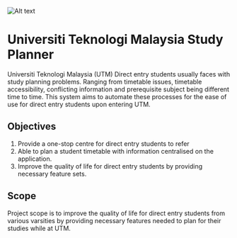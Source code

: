 
![Alt text](https://github.com/Loximity-oss/UTM-Study-Planner/assets/banner.png "Banner")

# Universiti Teknologi Malaysia Study Planner
Universiti Teknologi Malaysia (UTM) Direct entry students usually faces with study planning problems. Ranging from timetable issues, timetable accessibility, conflicting information and prerequisite subject being different time to time. This system aims to automate these 
processes for the ease of use for direct entry students upon entering UTM.

## Objectives 

1.	Provide a one-stop centre for direct entry students to refer
2.	Able to plan a student timetable with information centralised on the application.
3.	Improve the quality of life for direct entry students by providing necessary feature sets.

## Scope
Project scope is to improve the quality of life for direct entry students from various varsities by providing necessary features needed to plan for their studies while at UTM.